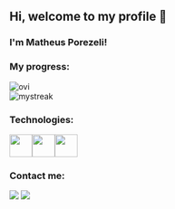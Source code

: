 ## Hi, welcome to my profile 👋 
### I'm Matheus Porezeli!

### My progress:
<div>
  <img src="https://github-readme-stats.vercel.app/api/top-langs?username=matheusporezeli&show_icons=true&locale=en&layout=compact&theme=chartreuse-dark" alt="ovi" />
<br>
<img src="https://github-readme-streak-stats.herokuapp.com/?user=matheusporezeli&theme=dark" alt="mystreak"/>
</div>


### Technologies:

<img src="https://cdn.jsdelivr.net/gh/devicons/devicon/icons/html5/html5-original.svg" width="40" height="40"/><img src="https://cdn.jsdelivr.net/gh/devicons/devicon/icons/css3/css3-original.svg" width="40" height="40"/><img src="https://cdn.jsdelivr.net/gh/devicons/devicon/icons/javascript/javascript-original.svg" width="40" height="40"/>

### Contact me:

<div>
<a href = "mailto:matheusporezeli@gmail.com"><img src="https://img.shields.io/badge/Gmail-D14836?style=for-the-badge&logo=gmail&logoColor=white" target="_blank"></a>
<a href="https://www.linkedin.com/in/matheus-porezeli-5bb10455" target="_blank"><img src="https://img.shields.io/badge/-LinkedIn-%230077B5?style=for-the-badge&logo=linkedin&logoColor=white" target="_blank"></a>   
</div>
